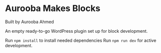 # Aurooba Makes Blocks
Built by Aurooba Ahmed

An empty ready-to-go WordPress plugin set up for block development.

Run `npm install` to install needed dependencies
Run `npm run dev` for active development.